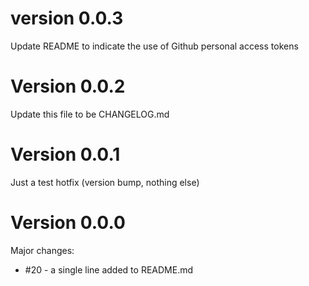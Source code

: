 # version 0.0.3

Update README to indicate the use of Github personal access tokens

# Version 0.0.2

Update this file to be CHANGELOG.md

# Version 0.0.1

Just a test hotfix (version bump, nothing else)

# Version 0.0.0

Major changes:

- #20 - a single line added to README.md
